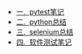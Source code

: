 * [一. &nbsp;pytest笔记](softtest/pytest笔记.md "pytest笔记")
* [二. &nbsp;python总结](softtest/python总结.md "python总结")
* [三. &nbsp;selenium总结](softtest/selenium总结.md "selenium总结")
* [四. &nbsp;软件测试笔记](softtest/软件测试笔记.md "软件测试笔记")